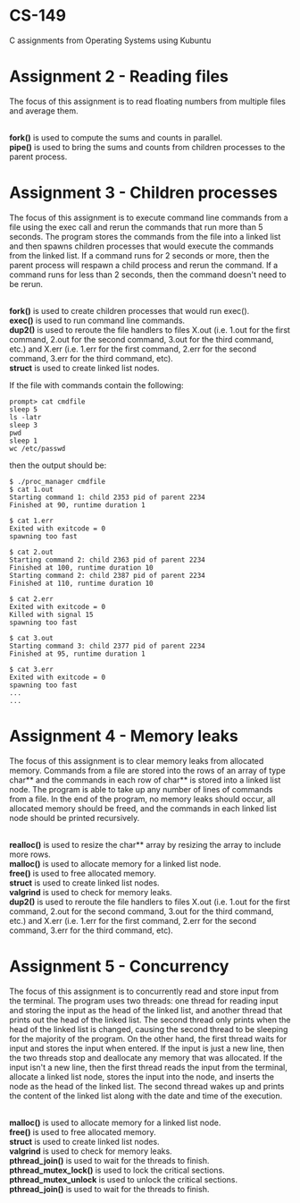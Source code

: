 # CS-149
C assignments from Operating Systems using Kubuntu


# Assignment 2 - Reading files
The focus of this assignment is to read floating numbers from multiple files and average them. 

<br />**fork()** is used to compute the sums and counts in parallel. 
<br />**pipe()** is used to bring the sums and counts from children processes to the parent process. 


# Assignment 3 - Children processes
The focus of this assignment is to execute command line commands from a file using the exec call and rerun the commands that run more than 5 seconds.
The program stores the commands from the file into a linked list and then spawns children processes that would execute the commands from the linked list. 
If a command runs for 2 seconds or more, then the parent process will respawn a child process and rerun the command. If a command runs for less than 2 seconds, then the command doesn't need to be rerun.

<br />**fork()** is used to create children processes that would run exec().
<br />**exec()** is used to run command line commands.
<br />**dup2()** is used to reroute the file handlers to files X.out (i.e. 1.out for the first command, 2.out for the second command, 3.out for the third command, etc.) and X.err (i.e. 1.err for the first command, 2.err for the second command, 3.err for the third command, etc).
<br />**struct** is used to create linked list nodes.

If the file with commands contain the following:
```
prompt> cat cmdfile
sleep 5
ls -latr
sleep 3
pwd
sleep 1
wc /etc/passwd
```

then the output should be:
```
$ ./proc_manager cmdfile
$ cat 1.out
Starting command 1: child 2353 pid of parent 2234
Finished at 90, runtime duration 1

$ cat 1.err
Exited with exitcode = 0
spawning too fast

$ cat 2.out
Starting command 2: child 2363 pid of parent 2234
Finished at 100, runtime duration 10
Starting command 2: child 2387 pid of parent 2234
Finished at 110, runtime duration 10

$ cat 2.err
Exited with exitcode = 0
Killed with signal 15
spawning too fast

$ cat 3.out
Starting command 3: child 2377 pid of parent 2234
Finished at 95, runtime duration 1

$ cat 3.err
Exited with exitcode = 0
spawning too fast
...
...
```


# Assignment 4 - Memory leaks
The focus of this assignment is to clear memory leaks from allocated memory. 
Commands from a file are stored into the rows of an array of type char** and the commands in each row of char** is stored into a linked list node.
The program is able to take up any number of lines of commands from a file.
In the end of the program, no memory leaks should occur, all allocated memory should be freed, and the commands in each linked list node should be printed recursively.

<br />**realloc()** is used to resize the char** array by resizing the array to include more rows. 
<br />**malloc()** is used to allocate memory for a linked list node.
<br />**free()** is used to free allocated memory. 
<br />**struct** is used to create linked list nodes.
<br />**valgrind** is used to check for memory leaks.
<br />**dup2()** is used to reroute the file handlers to files X.out (i.e. 1.out for the first command, 2.out for the second command, 3.out for the third command, etc.) and X.err (i.e. 1.err for the first command, 2.err for the second command, 3.err for the third command, etc).


# Assignment 5 - Concurrency
The focus of this assignment is to concurrently read and store input from the terminal.
The program uses two threads: one thread for reading input and storing the input as the head of the linked list, and another thread that prints out the head of the linked list.
The second thread only prints when the head of the linked list is changed, causing the second thread to be sleeping for the majority of the program.
On the other hand, the first thread waits for input and stores the input when entered. 
If the input is just a new line, then the two threads stop and deallocate any memory that was allocated. 
If the input isn't a new line, then the first thread reads the input from the terminal, allocate a linked list node, stores the input into the node, and inserts the node as the head of the linked list.
The second thread wakes up and prints the content of the linked list along with the date and time of the execution.  

<br />**malloc()** is used to allocate memory for a linked list node.
<br />**free()** is used to free allocated memory. 
<br />**struct** is used to create linked list nodes.
<br />**valgrind** is used to check for memory leaks.
<br />**pthread_join()** is used to wait for the threads to finish.
<br />**pthread_mutex_lock()** is used to lock the critical sections.
<br />**pthread_mutex_unlock** is used to unlock the critical sections.
<br />**pthread_join()** is used to wait for the threads to finish.

```

```


